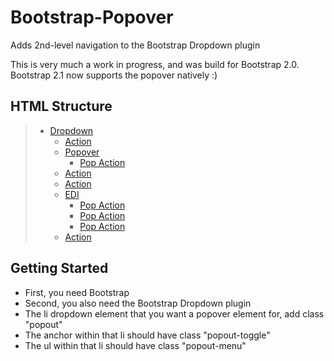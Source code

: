 Bootstrap-Popover
=================

Adds 2nd-level navigation to the Bootstrap Dropdown plugin

This is very much a work in progress, and was build for Bootstrap 2.0.  Bootstrap 2.1 now supports the popover natively :)

HTML Structure
--------------

<blockquote>
<div id="navbar" class="navbar navbar-fixed-top">
  <div class="navbar-inner">
    <div class="container">
      <ul class="nav">
        <li class="dropdown">
          <a href="#" class="dropdown-toggle" data-toggle="dropdown">Dropdown</a>
          <ul class="dropdown-menu">
            <li><a href="#">Action</a></li>
            <li class="popout"><a href="#" class="popout-toggle">Popover</a>
              <ul class="popout-menu">
                <li><a href="#">Pop Action</a></li>
              </ul>
            </li>
            <li><a href="#">Action</a></li>
            <li><a href="#">Action</a></li>
            <li class="popout"><a href="#" class="popout-toggle">EDI</a>
               <ul class="popout-menu">
                <li><a href="#">Pop Action</a></li>
                <li><a href="#">Pop Action</a></li>
                <li><a href="#">Pop Action</a></li>
              </ul>
            </li>
            <li><a href="#">Action</a></li>
          </ul>
        </li>
      </ul>
    </div>
  </div>
</div>
</blockquote>

Getting Started
---------------

* First, you need Bootstrap
* Second, you also need the Bootstrap Dropdown plugin
* The li dropdown element that you want a popover element for, add class "popout"
* The anchor within that li should have class "popout-toggle"
* The ul within that li should have class "popout-menu"